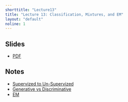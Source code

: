 ```yaml
---
shorttitle: "Lecture13"
title: "Lecture 13: Classification, Mixtures, and EM"
layout: "default"
noline: 1
---
```


## Slides

- [PDF](../slides/lecture13.pdf)

## Notes

- [Supervized to Un-Supervized](../wiki/typesoflearning.html)
- [Generative vs Discriminative](../wiki/generativemodels.html)
- [EM](../wiki/EM.html)
